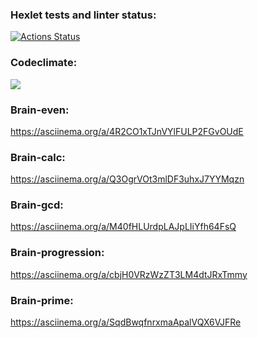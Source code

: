 ### Hexlet tests and linter status:
[![Actions Status](https://github.com/Rodgare/php-project-45/actions/workflows/hexlet-check.yml/badge.svg)](https://github.com/Rodgare/php-project-45/actions)

### Codeclimate:
<a href="https://codeclimate.com/github/Rodgare/php-project-45/maintainability"><img src="https://api.codeclimate.com/v1/badges/3a2fa47ad64520c1e7fd/maintainability" /></a>

### Brain-even:
https://asciinema.org/a/4R2CO1xTJnVYlFULP2FGvOUdE

### Brain-calc:
https://asciinema.org/a/Q3OgrVOt3mlDF3uhxJ7YYMqzn

### Brain-gcd:
https://asciinema.org/a/M40fHLUrdpLAJpLIiYfh64FsQ

### Brain-progression:
https://asciinema.org/a/cbjH0VRzWzZT3LM4dtJRxTmmy

### Brain-prime:
https://asciinema.org/a/SqdBwqfnrxmaApalVQX6VJFRe